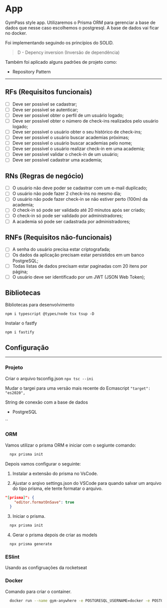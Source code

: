 # App

GymPass style app.
Utilizaremos o Prisma ORM para gerenciar a base de dados que nesse caso escolhemos o postgresql.
A base de dados vai ficar no docker.

Foi implementando seguindo os princípios do SOLID.

>  D - Depency inversion (Inversão de dependência)

Também foi aplicado alguns padrões de projeto como:
  * Repository Pattern

---

## RFs (Requisitos funcionais)

- [ ] Deve ser possível se cadastrar;
- [ ] Deve ser possível se autenticar;
- [ ] Deve ser possível obter o perfil de um usuário logado;
- [ ] Deve ser possível obter o número de check-ins realizados pelo usuário logado;
- [ ] Deve ser possível o usuário obter o seu histórico de check-ins;
- [ ] Deve ser possível o usuário buscar academias próximas;
- [ ] Deve ser possível o usuário buscar academias pelo nome;
- [ ] Deve ser possível o usuário realizar check-in em uma academia;
- [ ] Deve ser possível validar o check-in de um usuário;
- [ ] Deve ser possível cadastrar uma academia;

## RNs (Regras de negócio)

- [ ] O usuário não deve poder se cadastrar com um e-mail duplicado;
- [ ] O usuário não pode fazer 2 check-ins no mesmo dia;
- [ ] O usuário não pode fazer check-in se não estiver perto (100m) da academia;
- [ ] O check-in só pode ser validado até 20 minutos após ser criado;
- [ ] O check-in só pode ser validado por administradores;
- [ ] A academia só pode ser cadastrada por administradores;

## RNFs (Requisitos não-funcionais)

- [ ] A senha do usuário precisa estar criptografada;
- [ ] Os dados da aplicação precisam estar persistidos em um banco PostgreSQL;
- [ ] Todas listas de dados precisam estar paginadas com 20 itens por página;
- [ ] O usuário deve ser identificado por um JWT (JSON Web Token);

## Bibliotecas

Bibliotecas para desenvolvimento

``npm i typescript @types/node tsx tsup -D``

Instalar o fastfy

``npm i fastify``

## Configuração

---

### Projeto

Criar o arquivo tsconfig.json
`npx tsc --ini`

Mudar o targei para uma versão mais recente do Ecmascript
`"target": "es2020",`

String de conexão com a base de dados

- PostgreSQL

``

### ORM

Vamos utilizar o prisma ORM e iniciar com o segiunte comando:

```sh
  npx prisma init
```

Depois vamos configurar o seguinte:

  1. Instalar a extensão do prisma no VsCode.

  2. Ajustar o arqivo settings.json do VSCode para quando salvar um arquivo do tipo prisma, ele tente formatar o arquivo.

  ```json
  "[prisma]": {
      "editor.formatOnSave": true
    }
  ```
  
  3. Iniciar o prisma.

  ```sh
    npx prisma init
  ```

  4. Gerar o prisma depois de criar as models

  ```sh
    npx prisma generate
  ```

### ESlint

Usando as configruações da rocketseat

### Docker

Comando para criar o container.

```sh
  docker run --name gym-anywhere -e POSTGRESQL_USERNAME=docker -e POSTGRESQL_PASSWORD=docker -e POSTGRESQL_DATABASE=gym-anywhere -p 5432:5432 bitnami/postgresql
```

